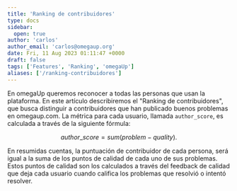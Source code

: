 ```yaml
---
title: 'Ranking de contribuidores'
type: docs
sidebar:
  open: true
author: 'carlos'
author_email: 'carlos@omegaup.org'
date: Fri, 11 Aug 2023 01:11:47 +0000
draft: false
tags: ['Features', 'Ranking', 'omegaUp']
aliases: ['/ranking-contribuidores']
---
```


En omegaUp queremos reconocer a todas las personas que usan la plataforma. En este artículo describiremos el "Ranking de contribuidores", que busca distinguir a contribuidores que han publicado buenos problemas en omegaup.com.
La métrica para cada usuario, llamada  `author_score`, es calculada a través de la siguiente fórmula:

$$author\_score = sum(problem-quality).$$

En resumidas cuentas, la puntuación de contribuidor de cada persona, será igual a la suma de los puntos de calidad de cada uno de sus problemas. Estos puntos de calidad son los calculados a través del feedback de calidad que deja cada usuario cuando califica los problemas que resolvió o intentó resolver.